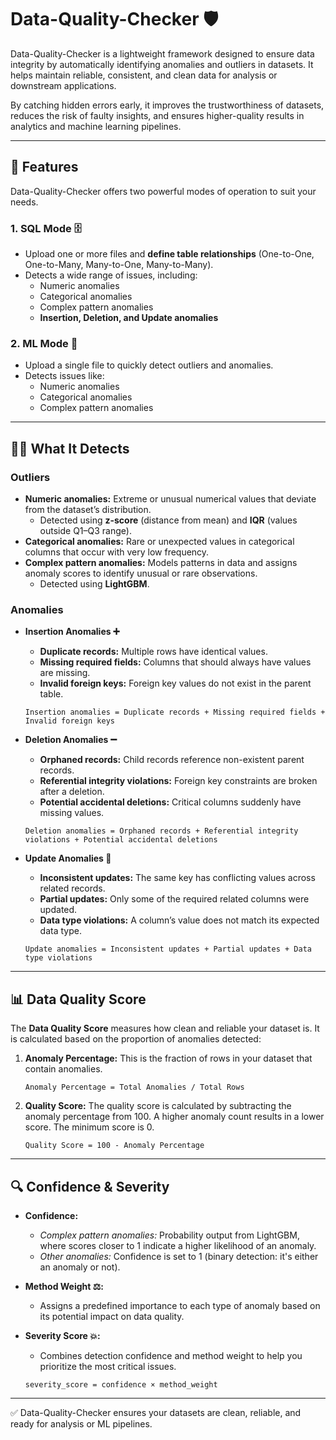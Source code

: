 # Data-Quality-Checker 🛡️

Data-Quality-Checker is a lightweight framework designed to ensure data integrity by automatically identifying anomalies and outliers in datasets. It helps maintain reliable, consistent, and clean data for analysis or downstream applications.

By catching hidden errors early, it improves the trustworthiness of datasets, reduces the risk of faulty insights, and ensures higher-quality results in analytics and machine learning pipelines.

-----

## 🚀 Features

Data-Quality-Checker offers two powerful modes of operation to suit your needs.

### 1\. SQL Mode 🗄️

  - Upload one or more files and **define table relationships** (One-to-One, One-to-Many, Many-to-One, Many-to-Many).
  - Detects a wide range of issues, including:
      - Numeric anomalies
      - Categorical anomalies
      - Complex pattern anomalies
      - **Insertion, Deletion, and Update anomalies**

### 2\. ML Mode 🤖

  - Upload a single file to quickly detect outliers and anomalies.
  - Detects issues like:
      - Numeric anomalies
      - Categorical anomalies
      - Complex pattern anomalies

-----

## 🕵️‍♂️ What It Detects

### Outliers

  - **Numeric anomalies:** Extreme or unusual numerical values that deviate from the dataset’s distribution.
      - Detected using **z-score** (distance from mean) and **IQR** (values outside Q1–Q3 range).
  - **Categorical anomalies:** Rare or unexpected values in categorical columns that occur with very low frequency.
  - **Complex pattern anomalies:** Models patterns in data and assigns anomaly scores to identify unusual or rare observations.
      - Detected using **LightGBM**.

### Anomalies

  - **Insertion Anomalies ➕**

      - **Duplicate records:** Multiple rows have identical values.
      - **Missing required fields:** Columns that should always have values are missing.
      - **Invalid foreign keys:** Foreign key values do not exist in the parent table.

    <!-- end list -->

    ```
    Insertion anomalies = Duplicate records + Missing required fields + Invalid foreign keys
    ```

  - **Deletion Anomalies ➖**

      - **Orphaned records:** Child records reference non-existent parent records.
      - **Referential integrity violations:** Foreign key constraints are broken after a deletion.
      - **Potential accidental deletions:** Critical columns suddenly have missing values.

    <!-- end list -->

    ```
    Deletion anomalies = Orphaned records + Referential integrity violations + Potential accidental deletions
    ```

  - **Update Anomalies 🔄**

      - **Inconsistent updates:** The same key has conflicting values across related records.
      - **Partial updates:** Only some of the required related columns were updated.
      - **Data type violations:** A column’s value does not match its expected data type.

    <!-- end list -->

    ```
    Update anomalies = Inconsistent updates + Partial updates + Data type violations
    ```

-----

## 📊 Data Quality Score

The **Data Quality Score** measures how clean and reliable your dataset is. It is calculated based on the proportion of anomalies detected:

1.  **Anomaly Percentage:** This is the fraction of rows in your dataset that contain anomalies.
    ```
    Anomaly Percentage = Total Anomalies / Total Rows
    ```
2.  **Quality Score:** The quality score is calculated by subtracting the anomaly percentage from 100. A higher anomaly count results in a lower score. The minimum score is 0.
    ```
    Quality Score = 100 - Anomaly Percentage
    ```

-----

## 🔍 Confidence & Severity

  - **Confidence:**

      - *Complex pattern anomalies:* Probability output from LightGBM, where scores closer to 1 indicate a higher likelihood of an anomaly.
      - *Other anomalies:* Confidence is set to 1 (binary detection: it's either an anomaly or not).

  - **Method Weight ⚖️:**

      - Assigns a predefined importance to each type of anomaly based on its potential impact on data quality.

  - **Severity Score 💥:**

      - Combines detection confidence and method weight to help you prioritize the most critical issues.

    <!-- end list -->

    ```
    severity_score = confidence × method_weight
    ```

-----

✅ Data-Quality-Checker ensures your datasets are clean, reliable, and ready for analysis or ML pipelines.